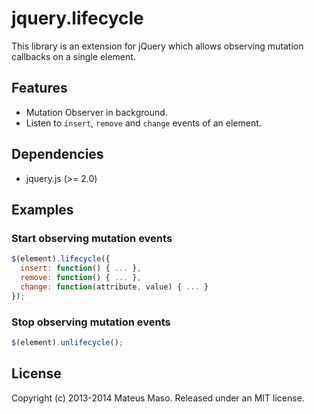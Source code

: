 jquery.lifecycle
================

This library is an extension for jQuery which allows observing mutation callbacks on a single element.

## Features

* Mutation Observer in background.
* Listen to ```insert```, ```remove``` and ```change``` events of an element.

## Dependencies

* jquery.js (>= 2.0)

## Examples

### Start observing mutation events

```javascript
$(element).lifecycle({
  insert: function() { ... }, 
  remove: function() { ... },
  change: function(attribute, value) { ... }
});
```

### Stop observing mutation events

```javascript
$(element).unlifecycle();
```

## License

Copyright (c) 2013-2014 Mateus Maso. Released under an MIT license.
